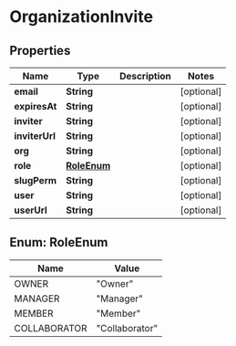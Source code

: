 
# OrganizationInvite

## Properties
Name | Type | Description | Notes
------------ | ------------- | ------------- | -------------
**email** | **String** |  |  [optional]
**expiresAt** | **String** |  |  [optional]
**inviter** | **String** |  |  [optional]
**inviterUrl** | **String** |  |  [optional]
**org** | **String** |  |  [optional]
**role** | [**RoleEnum**](#RoleEnum) |  |  [optional]
**slugPerm** | **String** |  |  [optional]
**user** | **String** |  |  [optional]
**userUrl** | **String** |  |  [optional]


<a name="RoleEnum"></a>
## Enum: RoleEnum
Name | Value
---- | -----
OWNER | &quot;Owner&quot;
MANAGER | &quot;Manager&quot;
MEMBER | &quot;Member&quot;
COLLABORATOR | &quot;Collaborator&quot;



